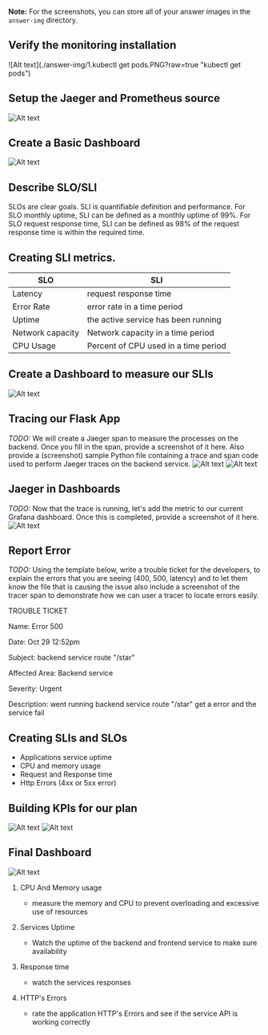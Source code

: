 **Note:** For the screenshots, you can store all of your answer images in the `answer-img` directory.

## Verify the monitoring installation
![Alt text](./answer-img/1.kubectl get pods.PNG?raw=true "kubectl get pods")


## Setup the Jaeger and Prometheus source
![Alt text](./answer-img/2.grafana.PNG?raw=true "grafana")


## Create a Basic Dashboard
![Alt text](./answer-img/3.prometheus.PNG?raw=true "prometheus")

## Describe SLO/SLI
SLOs are clear goals. SLI is quantifiable definition and performance.
For SLO monthly uptime, SLI can be defined as a monthly uptime of 99%.
For SLO request response time, SLI can be defined as 98% of the request response time is within the required time.

## Creating SLI metrics.
| SLO           | SLI           |
| ------------- | ------------- |
| Latency       | request response time |
| Error Rate  | error rate in a time period  |
| Uptime        | the active service has been running |
| Network capacity | Network capacity in a time period  |
| CPU Usage     | Percent of CPU used in a time period  |


## Create a Dashboard to measure our SLIs
![Alt text](./answer-img/4.dashboard.PNG?raw=true "dashboard")

## Tracing our Flask App
*TODO:*  We will create a Jaeger span to measure the processes on the backend. Once you fill in the span, provide a screenshot of it here. Also provide a (screenshot) sample Python file containing a trace and span code used to perform Jaeger traces on the backend service.
![Alt text](./answer-img/6.jaeger1.PNG?raw=true "jaeger")
![Alt text](./answer-img/6.jaeger2.PNG?raw=true "jaeger")


## Jaeger in Dashboards
*TODO:* Now that the trace is running, let's add the metric to our current Grafana dashboard. Once this is completed, provide a screenshot of it here.
![Alt text](./answer-img/7.dashboard2.PNG?raw=true "Jaeger in Dashboards")

## Report Error
*TODO:* Using the template below, write a trouble ticket for the developers, to explain the errors that you are seeing (400, 500, latency) and to let them know the file that is causing the issue also include a screenshot of the tracer span to demonstrate how we can user a tracer to locate errors easily.

TROUBLE TICKET

Name: Error 500

Date: Oct 29 12:52pm

Subject: backend service route "/star"

Affected Area: Backend service 

Severity: Urgent 

Description: went running backend service route "/star" get a error and the service fail


## Creating SLIs and SLOs
- Applications service uptime 
- CPU and memory usage 
- Request and Response time 
- Http Errors (4xx or 5xx error)

## Building KPIs for our plan
![Alt text](./answer-img/8.KPI.PNG?raw=true "KPIs1")
![Alt text](./answer-img/8.KPI2.PNG?raw=true "KPIs2")

## Final Dashboard

![Alt text](./answer-img/9.final.PNG?raw=true "final")


1. CPU And Memory usage 
    - measure the memory and CPU to prevent overloading and excessive use of resources 

2. Services Uptime
    - Watch the uptime of the backend and frontend service to make sure availability

3. Response time
    - watch the services responses 

4. HTTP's Errors 
    - rate the application HTTP's Errors and see if the service API is working correctly 
